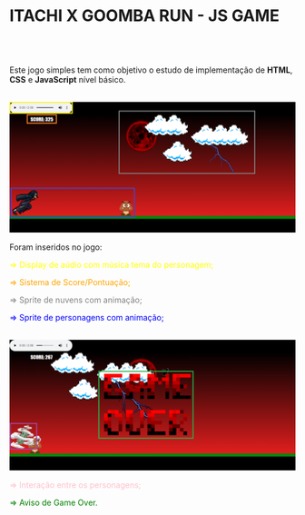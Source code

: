# **ITACHI X GOOMBA RUN - JS GAME** <h1>

</br>

Este jogo simples tem como objetivo o estudo de implementação de **HTML**, **CSS** e **JavaScript** nível básico.

</br>

<div align="center">
<img src = "images/print1.png">
</div>

Foram inseridos no jogo:

<font color="yellow">=> Display de aúdio com música tema do personagem;</font>

<font color="orange">=> Sistema de Score/Pontuação;</font>

<font color="grey">=> Sprite de nuvens com animação;</font>

<font color="blue">=> Sprite de personagens com animação;</font>

</br>

<div align="center">
<img src = "images/print2.png">
</div>

<font color="pink">=> Interação entre os personagens;</font>

<font color="green">=> Aviso de Game Over.</font>
